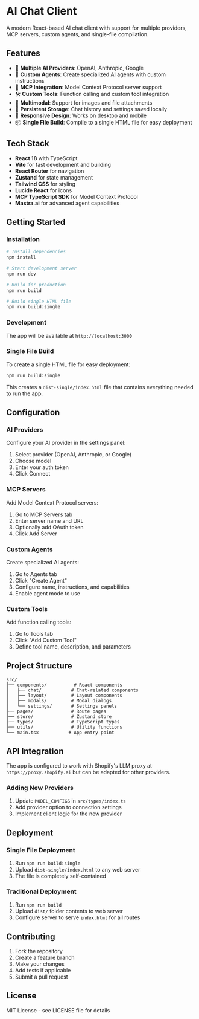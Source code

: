# AI Chat Client

A modern React-based AI chat client with support for multiple providers, MCP servers, custom agents, and single-file compilation.

## Features

- 🤖 **Multiple AI Providers**: OpenAI, Anthropic, Google
- 🧠 **Custom Agents**: Create specialized AI agents with custom instructions
- 🔌 **MCP Integration**: Model Context Protocol server support
- 🛠️ **Custom Tools**: Function calling and custom tool integration
- 📁 **Multimodal**: Support for images and file attachments
- 💾 **Persistent Storage**: Chat history and settings saved locally
- 📱 **Responsive Design**: Works on desktop and mobile
- 📦 **Single File Build**: Compile to a single HTML file for easy deployment

## Tech Stack

- **React 18** with TypeScript
- **Vite** for fast development and building
- **React Router** for navigation
- **Zustand** for state management
- **Tailwind CSS** for styling
- **Lucide React** for icons
- **MCP TypeScript SDK** for Model Context Protocol
- **Mastra.ai** for advanced agent capabilities

## Getting Started

### Installation

```bash
# Install dependencies
npm install

# Start development server
npm run dev

# Build for production
npm run build

# Build single HTML file
npm run build:single
```

### Development

The app will be available at `http://localhost:3000`

### Single File Build

To create a single HTML file for easy deployment:

```bash
npm run build:single
```

This creates a `dist-single/index.html` file that contains everything needed to run the app.

## Configuration

### AI Providers

Configure your AI provider in the settings panel:

1. Select provider (OpenAI, Anthropic, or Google)
2. Choose model
3. Enter your auth token
4. Click Connect

### MCP Servers

Add Model Context Protocol servers:

1. Go to MCP Servers tab
2. Enter server name and URL
3. Optionally add OAuth token
4. Click Add Server

### Custom Agents

Create specialized AI agents:

1. Go to Agents tab
2. Click "Create Agent"
3. Configure name, instructions, and capabilities
4. Enable agent mode to use

### Custom Tools

Add function calling tools:

1. Go to Tools tab
2. Click "Add Custom Tool"
3. Define tool name, description, and parameters

## Project Structure

```
src/
├── components/          # React components
│   ├── chat/           # Chat-related components
│   ├── layout/         # Layout components
│   ├── modals/         # Modal dialogs
│   └── settings/       # Settings panels
├── pages/              # Route pages
├── store/              # Zustand store
├── types/              # TypeScript types
├── utils/              # Utility functions
└── main.tsx           # App entry point
```

## API Integration

The app is configured to work with Shopify's LLM proxy at `https://proxy.shopify.ai` but can be adapted for other providers.

### Adding New Providers

1. Update `MODEL_CONFIGS` in `src/types/index.ts`
2. Add provider option to connection settings
3. Implement client logic for the new provider

## Deployment

### Single File Deployment

1. Run `npm run build:single`
2. Upload `dist-single/index.html` to any web server
3. The file is completely self-contained

### Traditional Deployment

1. Run `npm run build`
2. Upload `dist/` folder contents to web server
3. Configure server to serve `index.html` for all routes

## Contributing

1. Fork the repository
2. Create a feature branch
3. Make your changes
4. Add tests if applicable
5. Submit a pull request

## License

MIT License - see LICENSE file for details